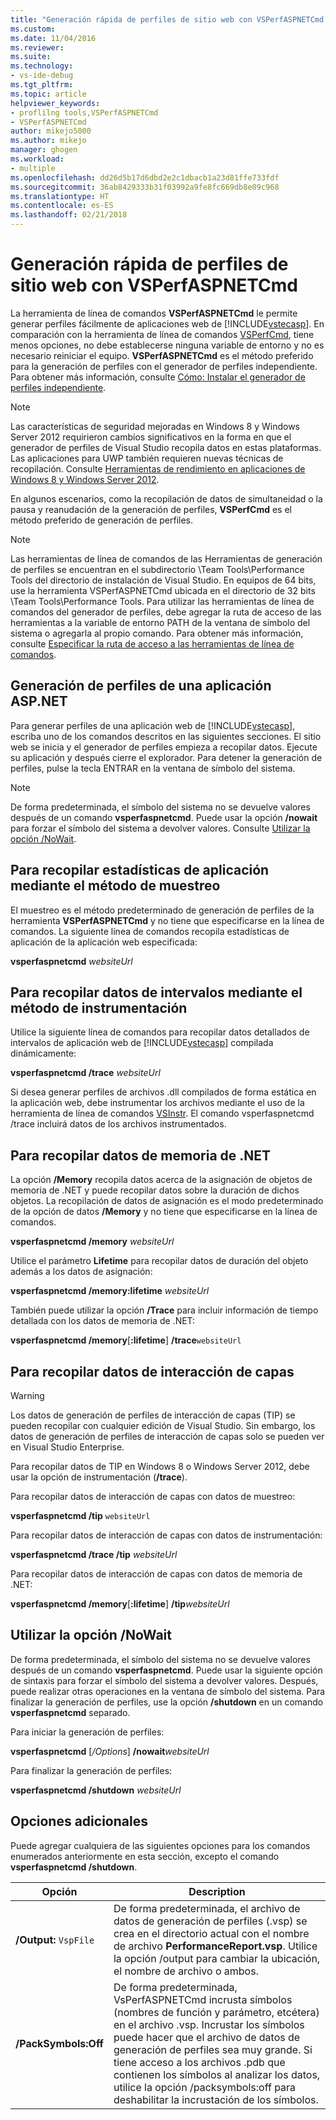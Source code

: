```yaml
---
title: "Generación rápida de perfiles de sitio web con VSPerfASPNETCmd | Microsoft Docs"
ms.custom: 
ms.date: 11/04/2016
ms.reviewer: 
ms.suite: 
ms.technology:
- vs-ide-debug
ms.tgt_pltfrm: 
ms.topic: article
helpviewer_keywords:
- proflilng tools,VSPerfASPNETCmd
- VSPerfASPNETCmd
author: mikejo5000
ms.author: mikejo
manager: ghogen
ms.workload:
- multiple
ms.openlocfilehash: dd26d5b17d6dbd2e2c1dbacb1a23d81ffe733fdf
ms.sourcegitcommit: 36ab8429333b31f03992a9fe8fc669db8e09c968
ms.translationtype: HT
ms.contentlocale: es-ES
ms.lasthandoff: 02/21/2018
---
```

# <a name="rapid-web-site-profiling-with-vsperfaspnetcmd"></a>Generación rápida de perfiles de sitio web con VSPerfASPNETCmd

La herramienta de línea de comandos **VSPerfASPNETCmd** le permite generar perfiles fácilmente de aplicaciones web de [!INCLUDE[vstecasp](../code-quality/includes/vstecasp_md.md)]. En comparación con la herramienta de línea de comandos [VSPerfCmd](../profiling/vsperfcmd.md), tiene menos opciones, no debe establecerse ninguna variable de entorno y no es necesario reiniciar el equipo. **VSPerfASPNETCmd** es el método preferido para la generación de perfiles con el generador de perfiles independiente. Para obtener más información, consulte [Cómo: Instalar el generador de perfiles independiente](../profiling/how-to-install-the-stand-alone-profiler.md).

> [!NOTE]
> Las características de seguridad mejoradas en Windows 8 y Windows Server 2012 requirieron cambios significativos en la forma en que el generador de perfiles de Visual Studio recopila datos en estas plataformas. Las aplicaciones para UWP también requieren nuevas técnicas de recopilación. Consulte [Herramientas de rendimiento en aplicaciones de Windows 8 y Windows Server 2012](../profiling/performance-tools-on-windows-8-and-windows-server-2012-applications.md).

 En algunos escenarios, como la recopilación de datos de simultaneidad o la pausa y reanudación de la generación de perfiles, **VSPerfCmd** es el método preferido de generación de perfiles.

> [!NOTE]
> Las herramientas de línea de comandos de las Herramientas de generación de perfiles se encuentran en el subdirectorio \Team Tools\Performance Tools del directorio de instalación de Visual Studio. En equipos de 64 bits, use la herramienta VSPerfASPNETCmd ubicada en el directorio de 32 bits \Team Tools\Performance Tools. Para utilizar las herramientas de línea de comandos del generador de perfiles, debe agregar la ruta de acceso de las herramientas a la variable de entorno PATH de la ventana de símbolo del sistema o agregarla al propio comando. Para obtener más información, consulte [Especificar la ruta de acceso a las herramientas de línea de comandos](../profiling/specifying-the-path-to-profiling-tools-command-line-tools.md).

## <a name="profiling-an-aspnet-application"></a>Generación de perfiles de una aplicación ASP.NET

Para generar perfiles de una aplicación web de [!INCLUDE[vstecasp](../code-quality/includes/vstecasp_md.md)], escriba uno de los comandos descritos en las siguientes secciones. El sitio web se inicia y el generador de perfiles empieza a recopilar datos. Ejecute su aplicación y después cierre el explorador. Para detener la generación de perfiles, pulse la tecla ENTRAR en la ventana de símbolo del sistema.

> [!NOTE]
> De forma predeterminada, el símbolo del sistema no se devuelve valores después de un comando **vsperfaspnetcmd**. Puede usar la opción **/nowait** para forzar el símbolo del sistema a devolver valores. Consulte [Utilizar la opción /NoWait](#UsingNoWait).

## <a name="to-collect-application-statistics-by-using-the-sampling-method"></a>Para recopilar estadísticas de aplicación mediante el método de muestreo
 El muestreo es el método predeterminado de generación de perfiles de la herramienta **VSPerfASPNETCmd** y no tiene que especificarse en la línea de comandos. La siguiente línea de comandos recopila estadísticas de aplicación de la aplicación web especificada:

 **vsperfaspnetcmd**  *websiteUrl*

## <a name="to-collect-detailed-timing-data-by-using-the-instrumentation-method"></a>Para recopilar datos de intervalos mediante el método de instrumentación

Utilice la siguiente línea de comandos para recopilar datos detallados de intervalos de aplicación web de [!INCLUDE[vstecasp](../code-quality/includes/vstecasp_md.md)] compilada dinámicamente:

**vsperfaspnetcmd /trace**  *websiteUrl*

Si desea generar perfiles de archivos .dll compilados de forma estática en la aplicación web, debe instrumentar los archivos mediante el uso de la herramienta de línea de comandos [VSInstr](../profiling/vsinstr.md). El comando vsperfaspnetcmd /trace incluirá datos de los archivos instrumentados.

## <a name="to-collect-net-memory-data"></a>Para recopilar datos de memoria de .NET

La opción **/Memory** recopila datos acerca de la asignación de objetos de memoria de .NET y puede recopilar datos sobre la duración de dichos objetos. La recopilación de datos de asignación es el modo predeterminado de la opción de datos **/Memory** y no tiene que especificarse en la línea de comandos.

 **vsperfaspnetcmd /memory** *websiteUrl*

 Utilice el parámetro **Lifetime** para recopilar datos de duración del objeto además a los datos de asignación:

 **vsperfaspnetcmd /memory:lifetime** *websiteUrl*

 También puede utilizar la opción **/Trace** para incluir información de tiempo detallada con los datos de memoria de .NET:

 **vsperfaspnetcmd /memory**[**:lifetime**] **/trace**`websiteUrl`

## <a name="to-collect-tier-interaction-data"></a>Para recopilar datos de interacción de capas

> [!WARNING]
> Los datos de generación de perfiles de interacción de capas (TIP) se pueden recopilar con cualquier edición de Visual Studio. Sin embargo, los datos de generación de perfiles de interacción de capas solo se pueden ver en Visual Studio Enterprise.
>
> Para recopilar datos de TIP en Windows 8 o Windows Server 2012, debe usar la opción de instrumentación (**/trace**).

Para recopilar datos de interacción de capas con datos de muestreo:

**vsperfaspnetcmd /tip** `websiteUrl`

Para recopilar datos de interacción de capas con datos de instrumentación:

**vsperfaspnetcmd /trace /tip** *websiteUrl*

Para recopilar datos de interacción de capas con datos de memoria de .NET:

**vsperfaspnetcmd /memory**[**:lifetime**] **/tip***websiteUrl*

## <a name="UsingNoWait"></a> Utilizar la opción /NoWait

De forma predeterminada, el símbolo del sistema no se devuelve valores después de un comando **vsperfaspnetcmd**. Puede usar la siguiente opción de sintaxis para forzar el símbolo del sistema a devolver valores. Después, puede realizar otras operaciones en la ventana de símbolo del sistema. Para finalizar la generación de perfiles, use la opción **/shutdown** en un comando **vsperfaspnetcmd** separado.

Para iniciar la generación de perfiles:

**vsperfaspnetcmd** [*/Options*] **/nowait***websiteUrl*

Para finalizar la generación de perfiles:

**vsperfaspnetcmd /shutdown** *websiteUrl*

## <a name="additional-options"></a>Opciones adicionales

Puede agregar cualquiera de las siguientes opciones para los comandos enumerados anteriormente en esta sección, excepto el comando **vsperfaspnetcmd /shutdown**.

|Opción|Description|
|------------|-----------------|
|**/Output:** `VspFile`|De forma predeterminada, el archivo de datos de generación de perfiles (.vsp) se crea en el directorio actual con el nombre de archivo **PerformanceReport.vsp**. Utilice la opción /output para cambiar la ubicación, el nombre de archivo o ambos.|
|**/PackSymbols:Off**|De forma predeterminada, VsPerfASPNETCmd incrusta símbolos (nombres de función y parámetro, etcétera) en el archivo .vsp. Incrustar los símbolos puede hacer que el archivo de datos de generación de perfiles sea muy grande. Si tiene acceso a los archivos .pdb que contienen los símbolos al analizar los datos, utilice la opción /packsymbols:off para deshabilitar la incrustación de los símbolos.|
